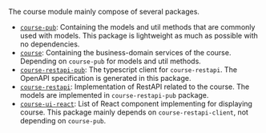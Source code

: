 The course module mainly compose of several packages.
- [`course-pub`](courses/course-pub.md): Containing the models and util methods that are commonly used with models. This package is lightweight as much as possible with no dependencies.
- [`course`](courses/domain/course.md): Containing the business-domain services of the course. Depending on `course-pub` for models and util methods.
- [`course-restapi-pub`](courses/courseRestAPI.md): The typescript client for `course-restapi`. The OpenAPI specification is generated in this package.
- [`course-restapi`](courses/courseRestAPI.md): Implementation of RestAPI related to the course. The models are implemented in `course-restapi-pub` package.
- [`course-ui-react`](courses/courseReact/index.md): List of React component implementing for displaying course. This package mainly depends on `course-restapi-client`, not depending on `course-pub`.
